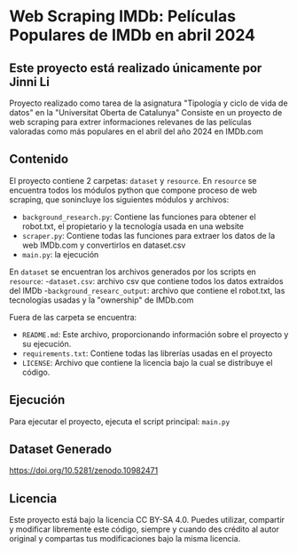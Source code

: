 # Web Scraping IMDb: Películas Populares de IMDb en abril 2024
## Este proyecto está realizado únicamente por Jinni Li
Proyecto realizado como tarea de la asignatura "Tipología y ciclo de vida de datos" en la "Universitat Oberta de Catalunya"
Consiste en un proyecto de web scraping para extrer informaciones relevanes de las películas valoradas como más populares en el abril del año 2024 en IMDb.com
## Contenido
El proyecto contiene 2 carpetas: `dataset` y `resource`.
En `resource` se encuentra todos los módulos python que compone proceso de web scraping, que sonincluye los siguientes módulos y archivos:
- `background_research.py`: Contiene las funciones para obtener el robot.txt, el propietario y la tecnología usada en una website
- `scraper.py`: Contiene todas las funciones para extraer los datos de la web IMDb.com y convertirlos en dataset.csv
- `main.py`: la ejecución

En `dataset` se encuentran los archivos generados por los scripts en `resource`:
-`dataset.csv`: archivo csv que contiene todos los datos extraídos del IMDb
-`background_researc_output`: archivo que contiene el robot.txt, las tecnologías usadas y la "ownership" de IMDb.com

Fuera de las carpeta se encuentra:
- `README.md`: Este archivo, proporcionando información sobre el proyecto y su ejecución.
- `requirements.txt`: Contiene todas las librerías usadas en el proyecto
- `LICENSE`: Archivo que contiene la licencia bajo la cual se distribuye el código.

## Ejecución
Para ejecutar el proyecto, ejecuta el script principal: `main.py`

## Dataset Generado
https://doi.org/10.5281/zenodo.10982471

## Licencia

Este proyecto está bajo la licencia CC BY-SA 4.0. Puedes utilizar, compartir y modificar libremente este código, siempre y cuando des crédito al autor original y compartas tus modificaciones bajo la misma licencia.
